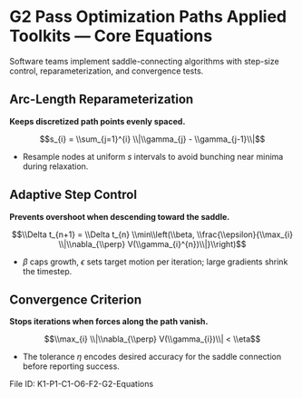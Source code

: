 # G2 Pass Optimization Paths Applied Toolkits — Core Equations

Software teams implement saddle-connecting algorithms with step-size control, reparameterization, and convergence tests.

## Arc-Length Reparameterization
**Keeps discretized path points evenly spaced.**

$$s_{i} = \\sum_{j=1}^{i} \\|\\gamma_{j} - \\gamma_{j-1}\\|$$

- Resample nodes at uniform $s$ intervals to avoid bunching near minima during relaxation.
## Adaptive Step Control
**Prevents overshoot when descending toward the saddle.**

$$\\Delta t_{n+1} = \\Delta t_{n} \\min\\left(\\beta, \\frac{\\epsilon}{\\max_{i} \\|\\nabla_{\\perp} V(\\gamma_{i}^{n})\\|}\\right)$$

- $\beta$ caps growth, $\epsilon$ sets target motion per iteration; large gradients shrink the timestep.
## Convergence Criterion
**Stops iterations when forces along the path vanish.**

$$\\max_{i} \\|\\nabla_{\\perp} V(\\gamma_{i})\\| < \\eta$$

- The tolerance $\eta$ encodes desired accuracy for the saddle connection before reporting success.

File ID: K1-P1-C1-O6-F2-G2-Equations
